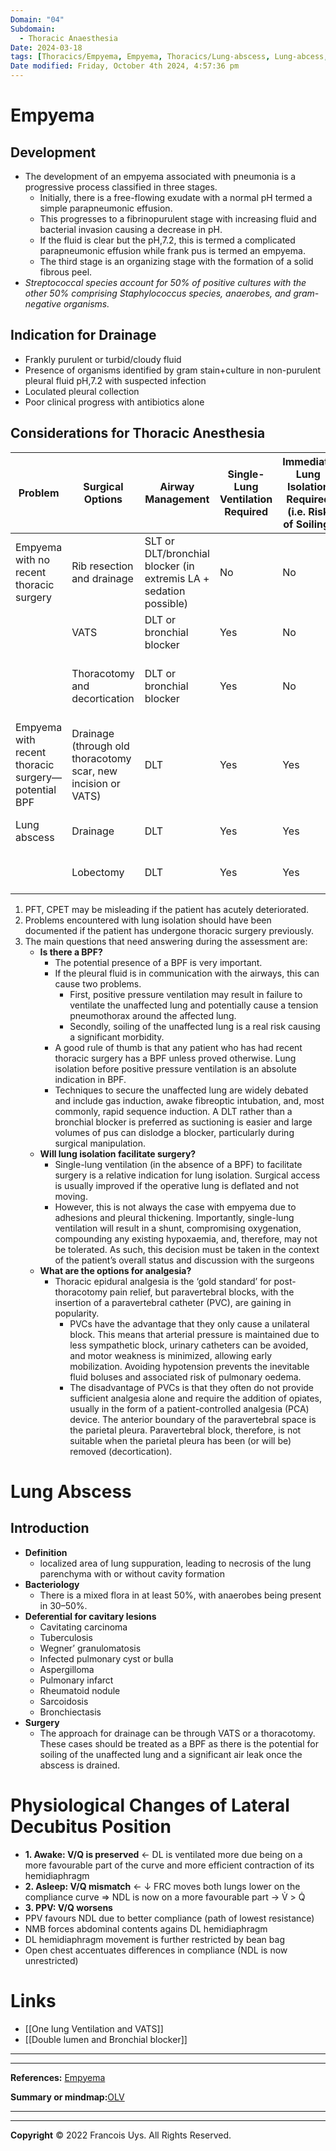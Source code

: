```yaml
---
Domain: "04"
Subdomain:
  - Thoracic Anaesthesia
Date: 2024-03-18
tags: [Thoracics/Empyema, Empyema, Thoracics/Lung-abscess, Lung-abcess, Thoracics/Open-chest, Open-chest]
Date modified: Friday, October 4th 2024, 4:57:36 pm
---
```


# Empyema

## Development
- The development of an empyema associated with pneumonia is a progressive process classified in three stages.
	- Initially, there is a free-flowing exudate with a normal pH termed a simple parapneumonic effusion.
	- This progresses to a fibrinopurulent stage with increasing fluid and bacterial invasion causing a decrease in pH.
	- If the fluid is clear but the pH,7.2, this is termed a complicated parapneumonic effusion while frank pus is termed an empyema.
	- The third stage is an organizing stage with the formation of a solid fibrous peel.
- *Streptococcal species account for 50% of positive cultures with the other 50% comprising Staphylococcus species, anaerobes, and gram-negative organisms.*
## Indication for Drainage
- Frankly purulent or turbid/cloudy fluid
- Presence of organisms identified by gram stain+culture in non-purulent pleural fluid pH,7.2 with suspected infection
- Loculated pleural collection
- Poor clinical progress with antibiotics alone
## Considerations for Thoracic Anesthesia

| **Problem**                                        | **Surgical Options**                                          | **Airway Management**                                             | **Single-Lung Ventilation Required** | **Immediate Lung Isolation Required (i.e. Risk of Soiling)** | **Suggested Postop Analgesia**         |
| -------------------------------------------------- | ------------------------------------------------------------- | ----------------------------------------------------------------- | ------------------------------------ | ------------------------------------------------------------ | -------------------------------------- |
| Empyema with no recent thoracic surgery            | Rib resection and drainage                                    | SLT or DLT/bronchial blocker (in extremis LA + sedation possible) | No                                   | No                                                           | Intercostal block and PCA              |
|                                                    | VATS                                                          | DLT or bronchial blocker                                          | Yes                                  | No                                                           | Intercostal block and PCA              |
|                                                    | Thoracotomy and decortication                                 | DLT or bronchial blocker                                          | Yes                                  | No                                                           | Epidural* or intercostal block and PCA |
| Empyema with recent thoracic surgery—potential BPF | Drainage (through old thoracotomy scar, new incision or VATS) | DLT                                                               | Yes                                  | Yes                                                          | PVC and PCA or epidural*               |
| Lung abscess                                       | Drainage                                                      | DLT                                                               | Yes                                  | Yes                                                          | Intercostal block and PCA              |
|                                                    | Lobectomy                                                     | DLT                                                               | Yes                                  | Yes                                                          | PVC and PCA or epidural*               |

1. PFT, CPET may be misleading if the patient has acutely deteriorated.
2. Problems encountered with lung isolation should have been documented if the patient has undergone thoracic surgery previously.
3. The main questions that need answering during the assessment are:
	- **Is there a BPF?**
		- The potential presence of a BPF is very important.
		- If the pleural fluid is in communication with the airways, this can cause two problems.
			- First, positive pressure ventilation may result in failure to ventilate the unaffected lung and potentially cause a tension pneumothorax around the affected lung.
			- Secondly, soiling of the unaffected lung is a real risk causing a significant morbidity.
		- A good rule of thumb is that any patient who has had recent thoracic surgery has a BPF unless proved otherwise. Lung isolation before positive pressure ventilation is an absolute indication in BPF.
		- Techniques to secure the unaffected lung are widely debated and include gas induction, awake fibreoptic intubation, and, most commonly, rapid sequence induction. A DLT rather than a bronchial blocker is preferred as suctioning is easier and large volumes of pus can dislodge a blocker, particularly during surgical manipulation.
	- **Will lung isolation facilitate surgery?**
		- Single-lung ventilation (in the absence of a BPF) to facilitate surgery is a relative indication for lung isolation. Surgical access is usually improved if the operative lung is deflated and not moving.
		- However, this is not always the case with empyema due to adhesions and pleural thickening. Importantly, single-lung ventilation will result in a shunt, compromising oxygenation, compounding any existing hypoxaemia, and, therefore, may not be tolerated. As such, this decision must be taken in the context of the patient’s overall status and discussion with the surgeons
	- **What are the options for analgesia?**
		- Thoracic epidural analgesia is the ‘gold standard’ for post-thoracotomy pain relief, but paravertebral blocks, with the insertion of a paravertebral catheter (PVC), are gaining in popularity.
			- PVCs have the advantage that they only cause a unilateral block. This means that arterial pressure is maintained due to less sympathetic block, urinary catheters can be avoided, and motor weakness is minimized, allowing early mobilization. Avoiding hypotension prevents the inevitable fluid boluses and associated risk of pulmonary oedema.
			- The disadvantage of PVCs is that they often do not provide sufficient analgesia alone and require the addition of opiates, usually in the form of a patient-controlled analgesia (PCA) device. The anterior boundary of the paravertebral space is the parietal pleura. Paravertebral block, therefore, is not suitable when the parietal pleura has been (or will be) removed (decortication).
# Lung Abscess

## Introduction
- **Definition**
	- localized area of lung suppuration, leading to necrosis of the lung parenchyma with or without cavity formation
- **Bacteriology**
	- There is a mixed flora in at least 50%, with anaerobes being present in 30–50%.
- **Deferential for cavitary lesions**
	- Cavitating carcinoma
	- Tuberculosis
	- Wegner’ granulomatosis
	- Infected pulmonary cyst or bulla
	- Aspergilloma
	- Pulmonary infarct
	- Rheumatoid nodule
	- Sarcoidosis
	- Bronchiectasis
- **Surgery**
	- The approach for drainage can be through VATS or a thoracotomy. These cases should be treated as a BPF as there is the potential for soiling of the unaffected lung and a significant air leak once the abscess is drained.
# Physiological Changes of Lateral Decubitus Position
- **1. Awake: V/Q is preserved** ← DL is ventilated more due being on a more favourable part of the curve and more efficient contraction of its hemidiaphragm
- **2. Asleep: V/Q mismatch** ← ↓ FRC moves both lungs lower on the compliance curve ⇒ NDL is now on a more favourable part → V̇ > Q̇
- **3. PPV: V/Q worsens**
- PPV favours NDL due to better compliance (path of lowest resistance)
- NMB forces abdominal contents agains DL hemidiaphragm
- DL hemidiaphragm movement is further restricted by bean bag
- Open chest accentuates differences in compliance (NDL is now unrestricted)

# Links
- [[One lung Ventilation and VATS]]
- [[Double lumen and Bronchial blocker]]

---

---
**References:** [Empyema](10.1093/bjaceaccp/mkr036)

**Summary or mindmap:**[OLV](https://frcamindmaps.org/mindmaps/cardiothoracic/onelunganaesthesia/onelunganaesthesia.html)

---------------------------------------------------------------------------------------------


---

**Copyright**
© 2022 Francois Uys. All Rights Reserved.
